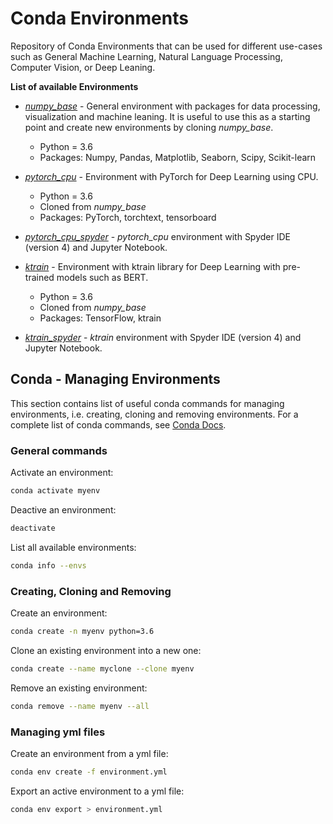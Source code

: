 # Conda Environments

Repository of Conda Environments that can be used for different use-cases such as 
General Machine Learning, Natural Language Processing, Computer Vision, or Deep Leaning.

**List of available Environments**
* [*numpy_base*](numpy_base.yml) - General environment with packages for data processing, visualization and machine leaning. It is useful to use this as a starting point and create new environments by cloning *numpy_base*.
    * Python = 3.6
    * Packages: Numpy, Pandas, Matplotlib, Seaborn, Scipy, Scikit-learn


* [*pytorch_cpu*](pytorch_cpu.yml) - Environment with PyTorch for Deep Learning using CPU.
    * Python = 3.6
    * Cloned from *numpy_base*
    * Packages: PyTorch, torchtext, tensorboard
* [*pytorch_cpu_spyder*](pytorch_cpu_spyder.yml) - *pytorch_cpu* environment with Spyder IDE (version 4) and Jupyter Notebook.


* [*ktrain*](ktrain.yml) - Environment with ktrain library for Deep Learning with pre-trained models such as BERT.
    * Python = 3.6
    * Cloned from *numpy_base*
    * Packages: TensorFlow, ktrain
* [*ktrain_spyder*](ktrain_spyder.yml) - *ktrain* environment with Spyder IDE (version 4) and Jupyter Notebook.


## Conda - Managing Environments
This section contains list of useful conda commands for managing environments, i.e. creating, cloning and removing environments. 
For a complete list of conda commands, see [Conda Docs](https://docs.conda.io/projects/conda/en/latest/user-guide/tasks/manage-environments.html).

### General commands
Activate an environment:
```bash
conda activate myenv
```

Deactive an environment:
```bash
deactivate
```

List all available environments: 
```bash
conda info --envs
```

### Creating, Cloning and Removing
Create an environment:
```bash
conda create -n myenv python=3.6
```

Clone an existing environment into a new one:
```bash
conda create --name myclone --clone myenv
```

Remove an existing environment:
```bash
conda remove --name myenv --all
```

### Managing yml files
Create an environment from a yml file:
```bash
conda env create -f environment.yml
```

Export an active environment to a yml file:
```bash
conda env export > environment.yml
```
